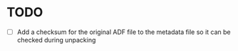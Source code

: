 # TODO

- [ ] Add a checksum for the original ADF file to the metadata file so it can be checked during unpacking